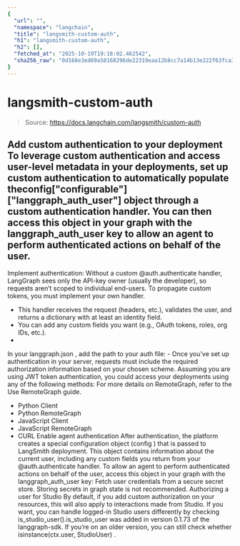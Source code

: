 ```yaml
---
{
  "url": "",
  "namespace": "langchain",
  "title": "langsmith-custom-auth",
  "h1": "langsmith-custom-auth",
  "h2": [],
  "fetched_at": "2025-10-19T19:18:02.462542",
  "sha256_raw": "0d168e3ed69a58168296de22319eaa12b8cc7a14b13e222f63fca3de55a20256"
}
---
```


# langsmith-custom-auth

> Source: https://docs.langchain.com/langsmith/custom-auth

Add custom authentication to your deployment
To leverage custom authentication and access user-level metadata in your deployments, set up custom authentication to automatically populate theconfig["configurable"]["langgraph_auth_user"]
object through a custom authentication handler. You can then access this object in your graph with the langgraph_auth_user
key to allow an agent to perform authenticated actions on behalf of the user.
-
Implement authentication:
Without a custom
@auth.authenticate
handler, LangGraph sees only the API-key owner (usually the developer), so requests aren’t scoped to individual end-users. To propagate custom tokens, you must implement your own handler.
- This handler receives the request (headers, etc.), validates the user, and returns a dictionary with at least an identity field.
- You can add any custom fields you want (e.g., OAuth tokens, roles, org IDs, etc.).
-
In your
langgraph.json
, add the path to your auth file: -
Once you’ve set up authentication in your server, requests must include the required authorization information based on your chosen scheme. Assuming you are using JWT token authentication, you could access your deployments using any of the following methods:
For more details on RemoteGraph, refer to the Use RemoteGraph guide.
- Python Client
- Python RemoteGraph
- JavaScript Client
- JavaScript RemoteGraph
- CURL
Enable agent authentication
After authentication, the platform creates a special configuration object (config
) that is passed to LangSmith deployment. This object contains information about the current user, including any custom fields you return from your @auth.authenticate
handler.
To allow an agent to perform authenticated actions on behalf of the user, access this object in your graph with the langgraph_auth_user
key:
Fetch user credentials from a secure secret store. Storing secrets in graph state is not recommended.
Authorizing a user for Studio
By default, if you add custom authorization on your resources, this will also apply to interactions made from Studio. If you want, you can handle logged-in Studio users differently by checking is_studio_user().is_studio_user
was added in version 0.1.73 of the langgraph-sdk. If you’re on an older version, you can still check whether isinstance(ctx.user, StudioUser)
.